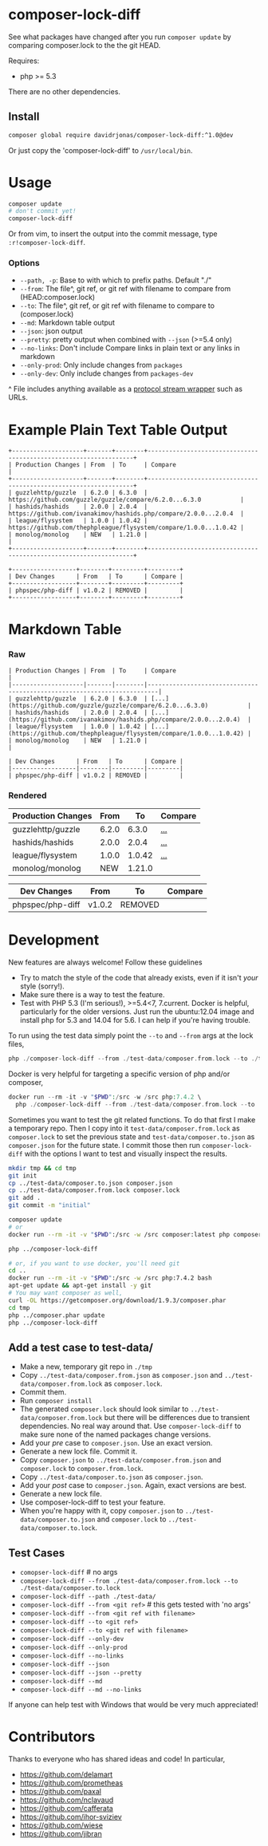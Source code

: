 composer-lock-diff
==================

See what packages have changed after you run `composer update` by comparing composer.lock to the the git HEAD.

Requires:
- php >= 5.3

There are no other dependencies.

Install
-------

```bash
composer global require davidrjonas/composer-lock-diff:^1.0@dev
```

Or just copy the 'composer-lock-diff' to `/usr/local/bin`.

Usage
=====

```bash
composer update
# don't commit yet!
composer-lock-diff
```

Or from vim, to insert the output into the commit message, type `:r!composer-lock-diff`.

### Options

- `--path, -p`: Base to with which to prefix paths. Default "./"
- `--from`: The file^, git ref, or git ref with filename to compare from (HEAD:composer.lock)
- `--to`: The file^, git ref, or git ref with filename to compare to (composer.lock)
- `--md`: Markdown table output
- `--json`: json output
- `--pretty`: pretty output when combined with `--json` (>=5.4 only)
- `--no-links`: Don't include Compare links in plain text or any links in markdown
- `--only-prod`: Only include changes from `packages`
- `--only-dev`: Only include changes from `packages-dev`

^ File includes anything available as a [protocol stream wrapper](http://php.net/manual/en/wrappers.php) such as URLs.

Example Plain Text Table Output
===============================

```
+--------------------+-------+--------+------------------------------------------------------------------+
| Production Changes | From  | To     | Compare                                                          |
+--------------------+-------+--------+------------------------------------------------------------------+
| guzzlehttp/guzzle  | 6.2.0 | 6.3.0  | https://github.com/guzzle/guzzle/compare/6.2.0...6.3.0           |
| hashids/hashids    | 2.0.0 | 2.0.4  | https://github.com/ivanakimov/hashids.php/compare/2.0.0...2.0.4  |
| league/flysystem   | 1.0.0 | 1.0.42 | https://github.com/thephpleague/flysystem/compare/1.0.0...1.0.42 |
| monolog/monolog    | NEW   | 1.21.0 |                                                                  |
+--------------------+-------+--------+------------------------------------------------------------------+

+------------------+--------+---------+---------+
| Dev Changes      | From   | To      | Compare |
+------------------+--------+---------+---------+
| phpspec/php-diff | v1.0.2 | REMOVED |         |
+------------------+--------+---------+---------+
```

Markdown Table
==============

### Raw

```
| Production Changes | From  | To     | Compare                                                                 |
|--------------------|-------|--------|-------------------------------------------------------------------------|
| guzzlehttp/guzzle  | 6.2.0 | 6.3.0  | [...](https://github.com/guzzle/guzzle/compare/6.2.0...6.3.0)           |
| hashids/hashids    | 2.0.0 | 2.0.4  | [...](https://github.com/ivanakimov/hashids.php/compare/2.0.0...2.0.4)  |
| league/flysystem   | 1.0.0 | 1.0.42 | [...](https://github.com/thephpleague/flysystem/compare/1.0.0...1.0.42) |
| monolog/monolog    | NEW   | 1.21.0 |                                                                         |

| Dev Changes      | From   | To      | Compare |
|------------------|--------|---------|---------|
| phpspec/php-diff | v1.0.2 | REMOVED |         |
```

### Rendered

| Production Changes | From  | To     | Compare                                                                 |
|--------------------|-------|--------|-------------------------------------------------------------------------|
| guzzlehttp/guzzle  | 6.2.0 | 6.3.0  | [...](https://github.com/guzzle/guzzle/compare/6.2.0...6.3.0)           |
| hashids/hashids    | 2.0.0 | 2.0.4  | [...](https://github.com/ivanakimov/hashids.php/compare/2.0.0...2.0.4)  |
| league/flysystem   | 1.0.0 | 1.0.42 | [...](https://github.com/thephpleague/flysystem/compare/1.0.0...1.0.42) |
| monolog/monolog    | NEW   | 1.21.0 |                                                                         |

| Dev Changes      | From   | To      | Compare |
|------------------|--------|---------|---------|
| phpspec/php-diff | v1.0.2 | REMOVED |         |

Development
===========

New features are always welcome! Follow these guidelines

- Try to match the style of the code that already exists, even if it isn't _your_ style (sorry!).
- Make sure there is a way to test the feature.
- Test with PHP 5.3 (I'm serious!), >=5.4<7, 7.current. Docker is helpful, particularly for the older versions. Just run the ubuntu:12.04 image and install php for 5.3 and 14.04 for 5.6. I can help if you're having trouble.

To run using the test data simply point the `--to` and `--from` args at the lock files,

```php
php ./composer-lock-diff --from ./test-data/composer.from.lock --to ./test-data/composer.to.lock
```

Docker is very helpful for targeting a specific version of php and/or composer,

```php
docker run --rm -it -v "$PWD":/src -w /src php:7.4.2 \
  php ./composer-lock-diff --from ./test-data/composer.from.lock --to ./test-data/composer.to.lock
```

Sometimes you want to test the git related functions. To do that first I make a temporary repo. Then I copy into it `test-data/composer.from.lock` as `composer.lock` to set the previous state and `test-data/composer.to.json` as `composer.json` for the future state. I commit those then run `composer-lock-diff` with the options I want to test and visually inspect the results.

```bash
mkdir tmp && cd tmp
git init
cp ../test-data/composer.to.json composer.json
cp ../test-data/composer.from.lock composer.lock
git add .
git commit -m "initial"

composer update
# or
docker run --rm -it -v "$PWD":/src -w /src composer:latest php composer update

php ../composer-lock-diff

# or, if you want to use docker, you'll need git
cd ..
docker run --rm -it -v "$PWD":/src -w /src php:7.4.2 bash
apt-get update && apt-get install -y git
# You may want composer as well,
curl -OL https://getcomposer.org/download/1.9.3/composer.phar
cd tmp
php ../composer.phar update
php ../composer-lock-diff
```

Add a test case to test-data/
-----------------------------

- Make a new, temporary git repo in `./tmp`
- Copy `../test-data/composer.from.json` as `composer.json` and `../test-data/composer.from.lock` as `composer.lock`.
- Commit them.
- Run `composer install`
- The generated `composer.lock` should look similar to `../test-data/composer.from.lock` but there will be differences due to transient dependencies. No real way around that. Use `composer-lock-diff` to make sure none of the named packages change versions.
- Add your _pre_ case to `composer.json`. Use an exact version.
- Generate a new lock file. Commit it.
- Copy `composer.json` to `../test-data/composer.from.json` and `composer.lock` to `composer.from.lock`.
- Copy `../test-data/composer.to.json` as `composer.json`.
- Add your _post_ case to `composer.json`. Again, exact versions are best.
- Generate a new lock file.
- Use composer-lock-diff to test your feature.
- When you're happy with it, copy `composer.json` to `../test-data/composer.to.json` and `composer.lock` to `../test-data/composer.to.lock`.

Test Cases
----------

- `comopser-lock-diff` # no args
- `composer-lock-diff --from ./test-data/composer.from.lock --to ./test-data/composer.to.lock`
- `composer-lock-diff --path ./test-data/`
- `composer-lock-diff --from <git ref>` # this gets tested with 'no args'
- `composer-lock-diff --from <git ref with filename>`
- `composer-lock-diff --to <git ref>`
- `composer-lock-diff --to <git ref with filename>`
- `composer-lock-diff --only-dev`
- `composer-lock-diff --only-prod`
- `composer-lock-diff --no-links`
- `composer-lock-diff --json`
- `composer-lock-diff --json --pretty`
- `composer-lock-diff --md`
- `composer-lock-diff --md --no-links`

If anyone can help test with Windows that would be very much appreciated!

Contributors
============

Thanks to everyone who has shared ideas and code! In particular,

- https://github.com/delamart
- https://github.com/prometheas
- https://github.com/paxal
- https://github.com/nclavaud
- https://github.com/cafferata
- https://github.com/ihor-sviziev
- https://github.com/wiese
- https://github.com/jibran

